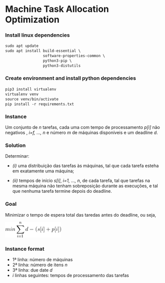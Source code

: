 # Machine Task Allocation Optimization

### Install linux dependencies

```shell script
sudo apt update
sudo apt install build-essential \
                 software-properties-common \
                 python3-pip \
                 python3-distutils
```

### Create environment and install python dependencies

```shell script
pip3 install virtualenv
virtualenv venv
source venv/bin/activate
pip install -r requirements.txt
```

### Instance

Um conjunto de _n_ tarefas, cada uma com tempo de processamento _p[i]_ não negativos
, _i=f, ..., n_ e número _m_ de máquinas disponíveis e um deadline _d_.

### Solution

Determinar:

- _(i)_ uma distribuição das tarefas às máquinas, tal que cada tarefa esteha em exatamente
uma máquina;

- _(ii)_ tempos de início _s[i]_, _i=1, ..., n_, de cada tarefa, tal que tarefas na mesma
máquina não tenham sobreposição durante as execuções, e tal que nenhuma tarefa
termine depois do deadline.
    
### Goal

Minimizar o tempo de espera total das taredas antes do deadline, ou seja,

![](images/min.gif)

### Instance format

- 1ª linha: número de máquinas
- 2ª linha: número de itens _n_
- 3ª linha: due date _d_
- _i_ linhas seguintes: tempos de processamento das tarefas
